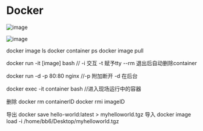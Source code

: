 # Docker

![image](https://user-images.githubusercontent.com/63569149/170415670-46f78cd9-b611-4535-b436-9b2353e9da75.png)

![image](https://user-images.githubusercontent.com/63569149/170415740-2ade2dac-2c5a-4720-9441-97996965e6aa.png)


docker image ls
docker container ps
docker image pull

docker run -it [image] bash // -i 交互 -t 赋予tty
--rm  退出后自动删除container

docker run -d -p 80:80 nginx  //-p 附加断开  -d 在后台 

docker exec -it container bash  //进入现场运行中的容器

删除
docker rm containerID
docker rmi imageID

导出
docker save hello-world:latest > myhelloworld.tgz
导入
docker image load -i /home/bb6/Desktop/myhelloworld.tgz
